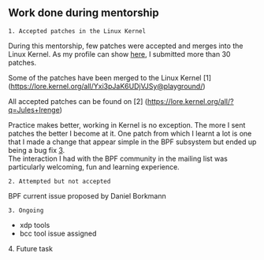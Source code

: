 ## Work done during mentorship
	1. Accepted patches in the Linux Kernel

During this mentorship, few patches were accepted and merges into the Linux Kernel.  As my profile can show [here](https://linuxlists.cc/profile/52567/Jules_Irenge), I submitted more than 30 patches.

Some of the patches have been merged to the Linux Kernel [1] (https://lore.kernel.org/all/Yxi3pJaK6UDjVJSy@playground/)

All accepted patches can be found on [2] (https://lore.kernel.org/all/?q=Jules+Irenge)

Practice makes better, working in Kernel is no exception. The more I sent patches the better I become at it.   One patch from which I learnt a lot is one that I made a change that appear simple in the BPF subsystem  but ended up being a bug fix [3](https://git.kernel.org/pub/scm/linux/kernel/git/bpf/bpf-next.git/commit/?id=9fad7fe5b298).<br/>The interaction I had with the BPF community in the mailing list was particularly welcoming, fun and learning experience.

	2. Attempted but not accepted
 BPF current issue proposed by Daniel Borkmann

	3. Ongoing
<ul>
<li> xdp tools </li>
 <li> bcc tool issue assigned </li> 
</ul>
	4. Future task

